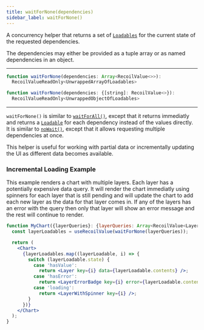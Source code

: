 ```yaml
---
title: waitForNone(dependencies)
sidebar_label: waitForNone()
---
```


A concurrency helper that returns a set of [`Loadables`](/docs/api-reference/core/Loadable) for the current state of the requested dependencies.

The dependencies may either be provided as a tuple array or as named dependencies in an object.

---

```jsx
function waitForNone(dependencies: Array<RecoilValue<>>):
  RecoilValueReadOnly<UnwrappedArrayOfLoadables>
```

```jsx
function waitForNone(dependencies: {[string]: RecoilValue<>}):
  RecoilValueReadOnly<UnwrappedObjectOfLoadables>
```
---

`waitForNone()` is similar to [`waitForAll()`](/docs/api-reference/utils/waitForAll), except that it returns immediatly and returns a [`Loadable`](/docs/api-reference/core/Loadable) for each dependency instead of the values directly.  It is similar to [`noWait()`](/docs/api-reference/utils/noWait), except that it allows requesting multiple dependencies at once.

This helper is useful for working with partial data or incrementally updating the UI as different data becomes available.

### Incremental Loading Example
This example renders a chart with multiple layers.  Each layer has a potentially expensive data query.  It will render the chart immediatly using spinners for each layer that is still pending and will update the chart to add each new layer as the data for that layer comes in.  If any of the layers has an error with the query then only that layer will show an error message and the rest will continue to render.

```jsx
function MyChart({layerQueries}: {layerQueries: Array<RecoilValue<Layer>>}) {
  const layerLoadables = useRecoilValue(waitForNone(layerQueries));

  return (
    <Chart>
      {layerLoadables.map((layerLoadable, i) => {
        switch (layerLoadable.state) {
          case 'hasValue':
            return <Layer key={i} data={layerLoadable.contents} />;
          case 'hasError':
            return <LayerErrorBadge key={i} error={layerLoadable.contents} />;
          case 'loading':
            return <LayerWithSpinner key={i} />;
        }
      })}
    </Chart>
  );
}

```
